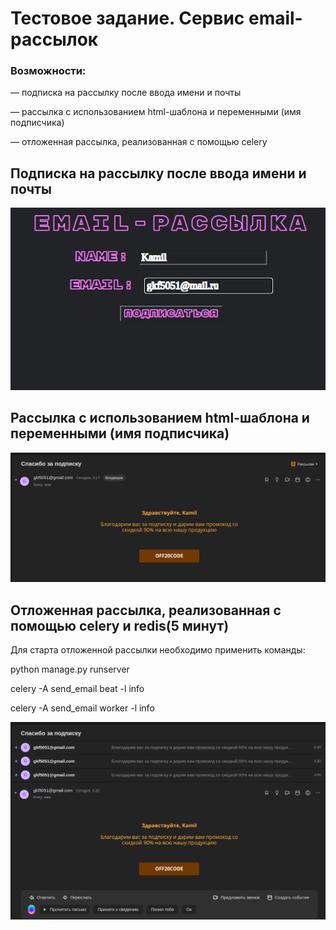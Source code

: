 # Тестовое задание. Сервис email-рассылок
<h3>Возможности:</h3> 
<p>— подписка на рассылку после ввода имени и почты</p>
<p>— рассылка с использованием html-шаблона и переменными (имя подписчика)</p>
<p>— отложенная рассылка, реализованная с помощью celery</p>
<h2>Подписка на рассылку после ввода имени и почты</h2>
<img src="screenshots/screen_follow.png">
<h2>Рассылка с использованием html-шаблона и переменными (имя подписчика)</h2>
<img src="screenshots/screen_follow_message.png">
<h2>Отложенная рассылка, реализованная с помощью celery и redis(5 минут)</h2>
<p>Для старта отложенной рассылки необходимо применить команды:</p>
<p>python manage.py runserver  </p>
<p>celery -A send_email beat -l info</p>
<p>celery -A send_email worker -l info</p>
<img src="screenshots/screen_message_with_delay.png">
